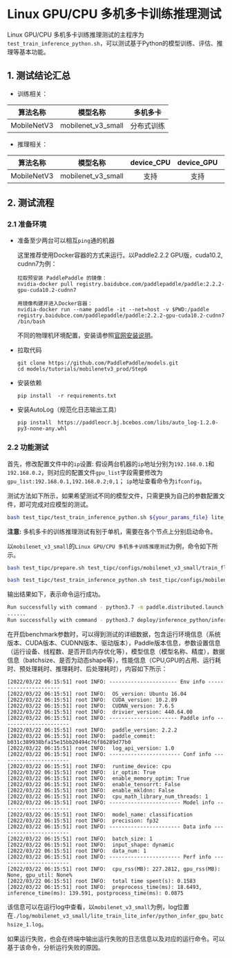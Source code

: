 # Linux GPU/CPU 多机多卡训练推理测试

Linux GPU/CPU 多机多卡训练推理测试的主程序为`test_train_inference_python.sh`，可以测试基于Python的模型训练、评估、推理等基本功能。

## 1. 测试结论汇总

- 训练相关：

| 算法名称 | 模型名称 | 多机多卡 |
|  :----: |   :----:  |    :----:  |
|  MobileNetV3  | mobilenet_v3_small | 分布式训练 |


- 推理相关：

| 算法名称 | 模型名称 | device_CPU | device_GPU | batchsize |
|  :----:   |  :----: |   :----:   |  :----:  |   :----:   |
|  MobileNetV3   |  mobilenet_v3_small |  支持 | 支持 | 1 |


## 2. 测试流程

### 2.1 准备环境
- 准备至少两台可以相互`ping`通的机器

  这里推荐使用Docker容器的方式来运行。以Paddle2.2.2 GPU版，cuda10.2, cudnn7为例：
  ```
  拉取预安装 PaddlePaddle 的镜像：
  nvidia-docker pull registry.baidubce.com/paddlepaddle/paddle:2.2.2-gpu-cuda10.2-cudnn7

  用镜像构建并进入Docker容器：
  nvidia-docker run --name paddle -it --net=host -v $PWD:/paddle registry.baidubce.com/paddlepaddle/paddle:2.2.2-gpu-cuda10.2-cudnn7 /bin/bash
  ```
  不同的物理机环境配置，安装请参照[官网安装说明](https://www.paddlepaddle.org.cn/install/quick?docurl=/documentation/docs/zh/install/docker/linux-docker.html#old-version-anchor-2-%E5%AE%89%E8%A3%85%E6%AD%A5%E9%AA%A4)。

- 拉取代码
  ```
  git clone https://github.com/PaddlePaddle/models.git
  cd models/tutorials/mobilenetv3_prod/Step6
  ```

- 安装依赖
    ```
    pip install  -r requirements.txt
    ```

- 安装AutoLog（规范化日志输出工具）
    ```
    pip install  https://paddleocr.bj.bcebos.com/libs/auto_log-1.2.0-py3-none-any.whl
    ```

### 2.2 功能测试

首先，修改配置文件中的`ip`设置:  假设两台机器的`ip`地址分别为`192.168.0.1`和`192.168.0.2`，则对应的配置文件`gpu_list`字段需要修改为`gpu_list:192.168.0.1,192.168.0.2;0,1`； `ip`地址查看命令为`ifconfig`。

测试方法如下所示，如果希望测试不同的模型文件，只需更换为自己的参数配置文件，即可完成对应模型的测试。

```bash
bash test_tipc/test_train_inference_python.sh ${your_params_file} lite_train_lite_infer
```
**注意:** 多机多卡的训练推理测试有别于单机，需要在各个节点上分别启动命令。

以`mobilenet_v3_small`的`Linux GPU/CPU 多机多卡训练推理测试`为例，命令如下所示。

```bash
bash test_tipc/prepare.sh test_tipc/configs/mobilenet_v3_small/train_fleet_infer_python.txt lite_train_lite_infer
```

```bash
bash test_tipc/test_train_inference_python.sh test_tipc/configs/mobilenet_v3_small/train_fleet_infer_python.txt lite_train_lite_infer
```

输出结果如下，表示命令运行成功。

```bash
Run successfully with command - python3.7 -m paddle.distributed.launch --ips=192.168.0.1,192.168.0.2 --gpus=0,1 train.py --output-dir=./log/mobilenet_v3_small/lite_train_lite_infer/norm_train_gpus_0,1_nodes_2 --epochs=5   --batch-size=4!
......
Run successfully with command - python3.7 deploy/inference_python/infer.py --use-gpu=False --model-dir=./log/mobilenet_v3_small/lite_train_lite_infer/norm_train_gpus_0,1_nodes_2 --batch-size=1   --benchmark=True > ./log/mobilenet_v3_small/lite_train_lite_infer/python_infer_cpu_batchsize_1.log 2>&1 !
```

在开启benchmark参数时，可以得到测试的详细数据，包含运行环境信息（系统版本、CUDA版本、CUDNN版本、驱动版本），Paddle版本信息，参数设置信息（运行设备、线程数、是否开启内存优化等），模型信息（模型名称、精度），数据信息（batchsize、是否为动态shape等），性能信息（CPU,GPU的占用、运行耗时、预处理耗时、推理耗时、后处理耗时），内容如下所示：

```
[2022/03/22 06:15:51] root INFO: ---------------------- Env info ----------------------
[2022/03/22 06:15:51] root INFO:  OS_version: Ubuntu 16.04
[2022/03/22 06:15:51] root INFO:  CUDA_version: 10.2.89
[2022/03/22 06:15:51] root INFO:  CUDNN_version: 7.6.5
[2022/03/22 06:15:51] root INFO:  drivier_version: 440.64.00
[2022/03/22 06:15:51] root INFO: ---------------------- Paddle info ----------------------
[2022/03/22 06:15:51] root INFO:  paddle_version: 2.2.2
[2022/03/22 06:15:51] root INFO:  paddle_commit: b031c389938bfa15e15bb20494c76f86289d77b0
[2022/03/22 06:15:51] root INFO:  log_api_version: 1.0
[2022/03/22 06:15:51] root INFO: ----------------------- Conf info -----------------------
[2022/03/22 06:15:51] root INFO:  runtime_device: cpu
[2022/03/22 06:15:51] root INFO:  ir_optim: True
[2022/03/22 06:15:51] root INFO:  enable_memory_optim: True
[2022/03/22 06:15:51] root INFO:  enable_tensorrt: False
[2022/03/22 06:15:51] root INFO:  enable_mkldnn: False
[2022/03/22 06:15:51] root INFO:  cpu_math_library_num_threads: 1
[2022/03/22 06:15:51] root INFO: ----------------------- Model info ----------------------
[2022/03/22 06:15:51] root INFO:  model_name: classification
[2022/03/22 06:15:51] root INFO:  precision: fp32
[2022/03/22 06:15:51] root INFO: ----------------------- Data info -----------------------
[2022/03/22 06:15:51] root INFO:  batch_size: 1
[2022/03/22 06:15:51] root INFO:  input_shape: dynamic
[2022/03/22 06:15:51] root INFO:  data_num: 1
[2022/03/22 06:15:51] root INFO: ----------------------- Perf info -----------------------
[2022/03/22 06:15:51] root INFO:  cpu_rss(MB): 227.2812, gpu_rss(MB): None, gpu_util: None%
[2022/03/22 06:15:51] root INFO:  total time spent(s): 0.1583
[2022/03/22 06:15:51] root INFO:  preprocess_time(ms): 18.6493, inference_time(ms): 139.591, postprocess_time(ms): 0.0875
```

该信息可以在运行log中查看，以`mobilenet_v3_small`为例，log位置在`./log/mobilenet_v3_small/lite_train_lite_infer/python_infer_gpu_batchsize_1.log`。

如果运行失败，也会在终端中输出运行失败的日志信息以及对应的运行命令。可以基于该命令，分析运行失败的原因。
